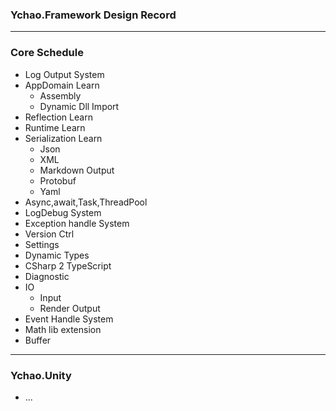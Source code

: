 ### Ychao.Framework Design Record

---
### Core Schedule

- Log Output System
- AppDomain Learn
  - Assembly
  - Dynamic Dll Import
- Reflection Learn
- Runtime Learn
- Serialization Learn
  - Json
  - XML
  - Markdown Output
  - Protobuf
  - Yaml
- Async,await,Task,ThreadPool
- LogDebug System
- Exception handle System
- Version Ctrl
- Settings
- Dynamic Types
- CSharp 2 TypeScript
- Diagnostic
- IO
  - Input
  - Render Output
- Event Handle System
- Math lib extension
- Buffer

---
### Ychao.Unity

- ...